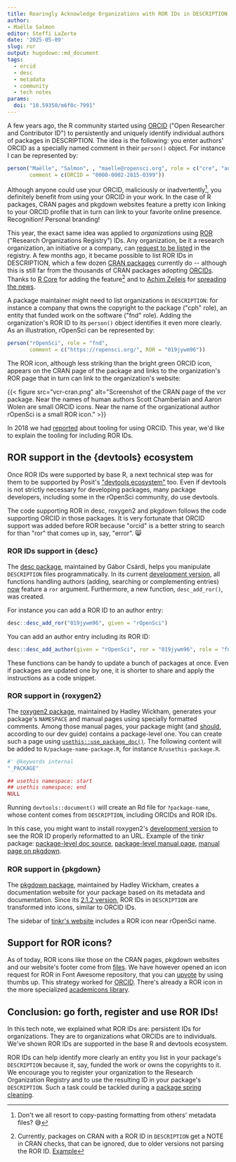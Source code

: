 ```yaml
---
title: Roaringly Acknowledge Organizations with ROR IDs in DESCRIPTION
author: 
- Maëlle Salmon
editor: Steffi LaZerte
date: '2025-05-09'
slug: ror
output: hugodown::md_document
tags:
  - orcid
  - desc
  - metadata
  - community
  - tech notes
params:
  doi: "10.59350/m6f0c-7991"
---
```


A few years ago, the R community started using [ORCID](https://orcid.org/) ("Open Researcher and Contributor ID") to persistently and uniquely identify individual authors of packages in DESCRIPTION.
The idea is the following: you enter authors' ORCID as a specially named comment in their `person()` object. 
For instance I can be represented by:

```r
person("Maëlle", "Salmon", , "maelle@ropensci.org", role = c("cre", "aut"),
       comment = c(ORCID = "0000-0002-2815-0399"))
```

Although anyone could use your ORCID, maliciously or inadvertently[^mistake], you definitely benefit from using your ORCID in your work.
In the case of R packages, CRAN pages and pkgdown websites feature a pretty icon linking to your ORCID profile that in turn can link to your favorite online presence.
Recognition! Personal branding!

This year, the exact same idea was applied to _organizations_ using [ROR](https://ror.org/) ("Research Organizations Registry") IDs.
Any organization, be it a research organization, an initiative or a company, can [request to be listed](https://ror.org/registry/) in the registry.
A few months ago, it became possible to list ROR IDs in DESCRIPTION, which a few dozen 
[CRAN packages](https://github.com/search?q=%2F%28%3F-i%29ROR+%3D+%22%2F++user%3Acran+path%3A**%2FDESCRIPTION&type=code&ref=advsearch) currently do -- 
although this is still far from the thousands of CRAN packages adopting [ORCIDs](https://github.com/search?q=%2F%28%3F-i%29ORCID+%3D+%22%2F++user%3Acran+path%3A**%2FDESCRIPTION&type=code&ref=advsearch).
Thanks to [R Core](https://ror.org/02zz1nj61) for adding the feature[^feature] and to [Achim Zeileis](https://orcid.org/0000-0003-0918-3766) for [spreading the news](https://fosstodon.org/@zeileis/113899983089249684).

A package maintainer might need to list organizations in `DESCRIPTION`: for instance a company that owns the copyright to the package ("cph" role), an entity that funded work on the software ("fnd" role).
Adding the organization's ROR ID to its `person()` object identifies it even more clearly. 
As an illustration, rOpenSci can be represented by:

```r
person("rOpenSci", role = "fnd",
       comment = c("https://ropensci.org/", ROR = "019jywm96"))
```

[^feature]: Currently, packages on CRAN with a ROR ID in `DESCRIPTION` get a NOTE in CRAN checks, that can be ignored, 
due to older versions not parsing the ROR ID. [Example](https://cran.r-project.org/web/checks/check_results_vcr.html)

The ROR icon, although less striking than the bright green ORCID icon, appears on the CRAN page of the package and links to the organization's ROR page that in turn can link to the organization's website:

{{< figure src="vcr-cran.png" alt="Screenshot of the CRAN page of the vcr package. Near the names of human authors Scott Chamberlain and Aaron Wolen are small ORCID icons. Near the name of the organizational author rOpenSci is a small ROR icon." >}}

In 2018 we had [reported](/blog/2018/10/08/orcid/) about tooling for using ORCID. 
This year, we'd like to explain the tooling for including ROR IDs.

## ROR support in the {devtools} ecosystem

Once ROR IDs were supported by base R, a next technical step was for them to be supported by Posit's ["devtools ecosystem"](https://r-pkgs.org/setup.html) too.
Even if devtools is not strictly necessary for developing packages, many package developers, including some in the rOpenSci community, do use devtools.

The code supporting ROR in desc, roxygen2 and pkgdown follows the code supporting ORCID in those packages. 
It is very fortunate that ORCID support was added before ROR because "orcid" is a better string to search for than "ror" that comes up in, say, "error". :smile_cat:

### ROR IDs support in {desc}

The [desc package](https://desc.r-lib.org/), maintained by Gábor Csárdi, helps you manipulate `DESCRIPTION` files programmatically.
In its current [development version](https://github.com/r-lib/desc/), all functions handling authors (adding, searching or complementing entries) [now](https://github.com/r-lib/desc/pull/159) feature a `ror` argument.
Furthermore, a new function, `desc_add_ror()`, was created.

For instance you can add a ROR ID to an author entry:

```r
desc::desc_add_ror("019jywm96", given = "rOpenSci")
```

You can add an author entry including its ROR ID:

```r
desc::desc_add_author(given = "rOpenSci", ror = "019jywm96", role = "fnd")
```

These functions can be handy to update a bunch of packages at once.
Even if packages are updated one by one, it is shorter to share and apply the instructions as a code snippet.

### ROR support in {roxygen2}

The [roxygen2 package](https://roxygen2.r-lib.org/), maintained by Hadley Wickham, generates your package's `NAMESPACE` and manual pages using specially formatted comments.
Among those manual pages, your package might (and [should](https://devguide.ropensci.org/pkg_building.html#docs-general), according to our dev guide) contains a package-level one.
You can create such a page using [`usethis::use_package_doc()`](https://usethis.r-lib.org/reference/use_package_doc.html). 
The following content will be added to `R/package-name-package.R`, for instance `R/usethis-package.R`.

```r
#' @keywords internal
"_PACKAGE"

## usethis namespace: start
## usethis namespace: end
NULL
```

Running `devtools::document()` will create an Rd file for `?package-name`, whose content comes from `DESCRIPTION`, including ORCIDs and ROR IDs.

In this case, you might want to install roxygen2's [development version](https://github.com/r-lib/roxygen2/pull/1699) to see the ROR ID properly reformatted to an URL.
Example of the tinkr package: [package-level doc source](https://github.com/ropensci/tinkr/blob/main/R/tinkr-package.R), 
[package-level manual page](https://github.com/ropensci/tinkr/blob/4937951b655e7e8cb0aaf3025f82f0d921d0b3d5/man/tinkr-package.Rd#L32), 
[manual page on pkgdown](https://docs.ropensci.org/tinkr/reference/tinkr-package.html#author).

### ROR support in {pkgdown}

The [pkgdown package](https://pkgdown.r-lib.org/), maintained by Hadley Wickham, creates a documentation website for your package based on its metadata and documentation.
Since its [2.1.2 version](https://pkgdown.r-lib.org/news/index.html#new-features-2-1-2), ROR IDs in `DESCRIPTION` are transformed into icons, similar to ORCID IDs.

The sidebar of [tinkr's website](https://docs.ropensci.org/tinkr/index.html) includes a ROR icon near rOpenSci name.


## Support for ROR icons?

As of today, ROR icons like those on the CRAN pages, pkgdown websites and our website's footer come from [files](https://ror.readme.io/docs/display). We have however opened an icon request for ROR in Font Awesome repository, that you can [upvote](https://github.com/FortAwesome/Font-Awesome/issues/20550) by using thumbs up. This strategy worked for [ORCID](https://github.com/FortAwesome/Font-Awesome/issues/4401). There's already a ROR icon in the more specialized [academicons library](https://jpswalsh.github.io/academicons/).

## Conclusion: go forth, register and use ROR IDs!

In this tech note, we explained what ROR IDs are: persistent IDs for organizations.
They are to organizations what ORCIDs are to individuals.
We've shown ROR IDs are supported in the base R and devtools ecosystem.

ROR IDs can help identify more clearly an entity you list in your package's `DESCRIPTION` because it, say, funded the work or owns the copyrights to it.
We encourage you to register your organization to the Research Organization Registry and to use the resulting ID in your package's `DESCRIPTION`.
Such a task could be tackled during a [package spring cleaning](https://www.tidyverse.org/blog/2023/06/spring-cleaning-2023/).

[^mistake]: Don't we all resort to copy-pasting formatting from others' metadata files? :sweat_smile:

